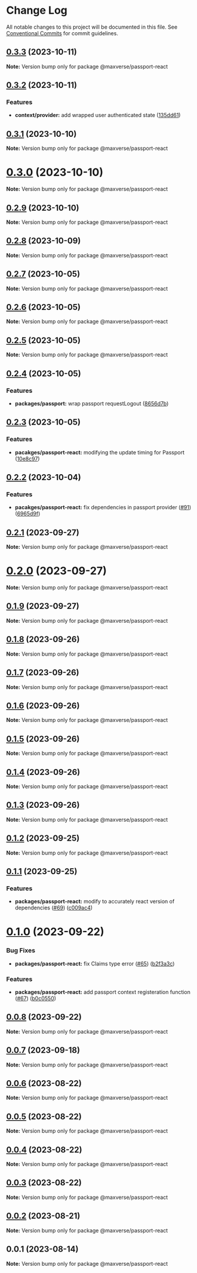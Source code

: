 # Change Log

All notable changes to this project will be documented in this file.
See [Conventional Commits](https://conventionalcommits.org) for commit guidelines.

## [0.3.3](https://github.com/maxverse-dev/maxverse-web-sdk/compare/@maxverse/passport-react@0.3.2...@maxverse/passport-react@0.3.3) (2023-10-11)

**Note:** Version bump only for package @maxverse/passport-react





## [0.3.2](https://github.com/maxverse-dev/maxverse-web-sdk/compare/@maxverse/passport-react@0.3.1...@maxverse/passport-react@0.3.2) (2023-10-11)


### Features

* **context/provider:** add wrapped user authenticated state ([135dd61](https://github.com/maxverse-dev/maxverse-web-sdk/commit/135dd614b3e290103a4939648d2f4a2aebf767ce))





## [0.3.1](https://github.com/maxverse-dev/maxverse-web-sdk/compare/@maxverse/passport-react@0.3.0...@maxverse/passport-react@0.3.1) (2023-10-10)

**Note:** Version bump only for package @maxverse/passport-react





# [0.3.0](https://github.com/maxverse-dev/maxverse-web-sdk/compare/@maxverse/passport-react@0.2.9...@maxverse/passport-react@0.3.0) (2023-10-10)

**Note:** Version bump only for package @maxverse/passport-react





## [0.2.9](https://github.com/maxverse-dev/maxverse-web-sdk/compare/@maxverse/passport-react@0.2.8...@maxverse/passport-react@0.2.9) (2023-10-10)

**Note:** Version bump only for package @maxverse/passport-react





## [0.2.8](https://github.com/maxverse-dev/maxverse-web-sdk/compare/@maxverse/passport-react@0.2.7...@maxverse/passport-react@0.2.8) (2023-10-09)

**Note:** Version bump only for package @maxverse/passport-react





## [0.2.7](https://github.com/maxverse-dev/maxverse-web-sdk/compare/@maxverse/passport-react@0.2.6...@maxverse/passport-react@0.2.7) (2023-10-05)

**Note:** Version bump only for package @maxverse/passport-react





## [0.2.6](https://github.com/maxverse-dev/maxverse-web-sdk/compare/@maxverse/passport-react@0.2.5...@maxverse/passport-react@0.2.6) (2023-10-05)

**Note:** Version bump only for package @maxverse/passport-react





## [0.2.5](https://github.com/maxverse-dev/maxverse-web-sdk/compare/@maxverse/passport-react@0.2.4...@maxverse/passport-react@0.2.5) (2023-10-05)

**Note:** Version bump only for package @maxverse/passport-react





## [0.2.4](https://github.com/maxverse-dev/maxverse-web-sdk/compare/@maxverse/passport-react@0.2.3...@maxverse/passport-react@0.2.4) (2023-10-05)


### Features

* **packages/passport:** wrap passport requestLogout ([8656d7b](https://github.com/maxverse-dev/maxverse-web-sdk/commit/8656d7bcf9c787259b155b90d7d364d7aeb45f4a))





## [0.2.3](https://github.com/maxverse-dev/maxverse-web-sdk/compare/@maxverse/passport-react@0.2.2...@maxverse/passport-react@0.2.3) (2023-10-05)


### Features

* **pacakges/passport-react:** modifying the update timing for Passport ([10e8c97](https://github.com/maxverse-dev/maxverse-web-sdk/commit/10e8c9716259a23d0089eeee2e5a35334e155aad))





## [0.2.2](https://github.com/maxverse-dev/maxverse-web-sdk/compare/@maxverse/passport-react@0.2.1...@maxverse/passport-react@0.2.2) (2023-10-04)


### Features

* **pacakges/passport-react:** fix dependencies in passport provider ([#91](https://github.com/maxverse-dev/maxverse-web-sdk/issues/91)) ([6965d9f](https://github.com/maxverse-dev/maxverse-web-sdk/commit/6965d9fcf41290e8804ad0549610f3dbb7a23b11))





## [0.2.1](https://github.com/maxverse-dev/maxverse-web-sdk/compare/@maxverse/passport-react@0.2.0...@maxverse/passport-react@0.2.1) (2023-09-27)

**Note:** Version bump only for package @maxverse/passport-react





# [0.2.0](https://github.com/maxverse-dev/maxverse-web-sdk/compare/@maxverse/passport-react@0.1.9...@maxverse/passport-react@0.2.0) (2023-09-27)

**Note:** Version bump only for package @maxverse/passport-react





## [0.1.9](https://github.com/maxverse-dev/maxverse-web-sdk/compare/@maxverse/passport-react@0.1.8...@maxverse/passport-react@0.1.9) (2023-09-27)

**Note:** Version bump only for package @maxverse/passport-react





## [0.1.8](https://github.com/maxverse-dev/maxverse-web-sdk/compare/@maxverse/passport-react@0.1.7...@maxverse/passport-react@0.1.8) (2023-09-26)

**Note:** Version bump only for package @maxverse/passport-react





## [0.1.7](https://github.com/maxverse-dev/maxverse-web-sdk/compare/@maxverse/passport-react@0.1.6...@maxverse/passport-react@0.1.7) (2023-09-26)

**Note:** Version bump only for package @maxverse/passport-react





## [0.1.6](https://github.com/maxverse-dev/maxverse-web-sdk/compare/@maxverse/passport-react@0.1.5...@maxverse/passport-react@0.1.6) (2023-09-26)

**Note:** Version bump only for package @maxverse/passport-react





## [0.1.5](https://github.com/maxverse-dev/maxverse-web-sdk/compare/@maxverse/passport-react@0.1.4...@maxverse/passport-react@0.1.5) (2023-09-26)

**Note:** Version bump only for package @maxverse/passport-react





## [0.1.4](https://github.com/maxverse-dev/maxverse-web-sdk/compare/@maxverse/passport-react@0.1.3...@maxverse/passport-react@0.1.4) (2023-09-26)

**Note:** Version bump only for package @maxverse/passport-react





## [0.1.3](https://github.com/maxverse-dev/maxverse-web-sdk/compare/@maxverse/passport-react@0.1.2...@maxverse/passport-react@0.1.3) (2023-09-26)

**Note:** Version bump only for package @maxverse/passport-react





## [0.1.2](https://github.com/maxverse-dev/maxverse-web-sdk/compare/@maxverse/passport-react@0.1.1...@maxverse/passport-react@0.1.2) (2023-09-25)

**Note:** Version bump only for package @maxverse/passport-react





## [0.1.1](https://github.com/maxverse-dev/maxverse-web-sdk/compare/@maxverse/passport-react@0.1.0...@maxverse/passport-react@0.1.1) (2023-09-25)


### Features

* **packages/passport-react:** modify to accurately react version of dependencies ([#69](https://github.com/maxverse-dev/maxverse-web-sdk/issues/69)) ([c009ac4](https://github.com/maxverse-dev/maxverse-web-sdk/commit/c009ac493052fd17bc8632e6109608e90194c615))





# [0.1.0](https://github.com/maxverse-dev/maxverse-web-sdk/compare/@maxverse/passport-react@0.0.8...@maxverse/passport-react@0.1.0) (2023-09-22)


### Bug Fixes

* **packages/passport-react:** fix Claims type error ([#65](https://github.com/maxverse-dev/maxverse-web-sdk/issues/65)) ([b2f3a3c](https://github.com/maxverse-dev/maxverse-web-sdk/commit/b2f3a3c54b1ea484188081cd595787a04ed8fb52))


### Features

* **packages/passport-react:** add passport context registeration function ([#67](https://github.com/maxverse-dev/maxverse-web-sdk/issues/67)) ([b0c0550](https://github.com/maxverse-dev/maxverse-web-sdk/commit/b0c055041cd1359b656bfe13ab3f7d346d29af01))





## [0.0.8](https://github.com/maxverse-dev/maxverse-web-sdk/compare/@maxverse/passport-react@0.0.7...@maxverse/passport-react@0.0.8) (2023-09-22)

**Note:** Version bump only for package @maxverse/passport-react





## [0.0.7](https://github.com/maxverse-dev/maxverse-web-sdk/compare/@maxverse/passport-react@0.0.6...@maxverse/passport-react@0.0.7) (2023-09-18)

**Note:** Version bump only for package @maxverse/passport-react





## [0.0.6](https://github.com/maxverse-dev/maxverse-web-sdk/compare/@maxverse/passport-react@0.0.5...@maxverse/passport-react@0.0.6) (2023-08-22)

**Note:** Version bump only for package @maxverse/passport-react





## [0.0.5](https://github.com/maxverse-dev/maxverse-web-sdk/compare/@maxverse/passport-react@0.0.4...@maxverse/passport-react@0.0.5) (2023-08-22)

**Note:** Version bump only for package @maxverse/passport-react





## [0.0.4](https://github.com/maxverse-dev/maxverse-web-sdk/compare/@maxverse/passport-react@0.0.3...@maxverse/passport-react@0.0.4) (2023-08-22)

**Note:** Version bump only for package @maxverse/passport-react





## [0.0.3](https://github.com/maxverse-dev/maxverse-web-sdk/compare/@maxverse/passport-react@0.0.2...@maxverse/passport-react@0.0.3) (2023-08-22)

**Note:** Version bump only for package @maxverse/passport-react





## [0.0.2](https://github.com/maxverse-dev/maxverse-web-sdk/compare/@maxverse/passport-react@0.0.1...@maxverse/passport-react@0.0.2) (2023-08-21)

**Note:** Version bump only for package @maxverse/passport-react





## 0.0.1 (2023-08-14)

**Note:** Version bump only for package @maxverse/passport-react

